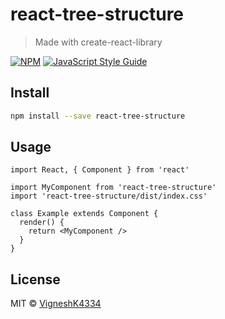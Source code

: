 # react-tree-structure

> Made with create-react-library

[![NPM](https://img.shields.io/npm/v/react-tree-structure.svg)](https://www.npmjs.com/package/react-tree-structure) [![JavaScript Style Guide](https://img.shields.io/badge/code_style-standard-brightgreen.svg)](https://standardjs.com)

## Install

```bash
npm install --save react-tree-structure
```

## Usage

```tsx
import React, { Component } from 'react'

import MyComponent from 'react-tree-structure'
import 'react-tree-structure/dist/index.css'

class Example extends Component {
  render() {
    return <MyComponent />
  }
}
```

## License

MIT © [VigneshK4334](https://github.com/VigneshK4334)
